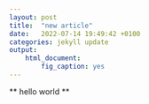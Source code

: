 ```yaml
---
layout: post
title:  "new article"
date:   2022-07-14 19:49:42 +0100
categories: jekyll update
output: 
    html_document:
        fig_caption: yes
---
```

** hello world **